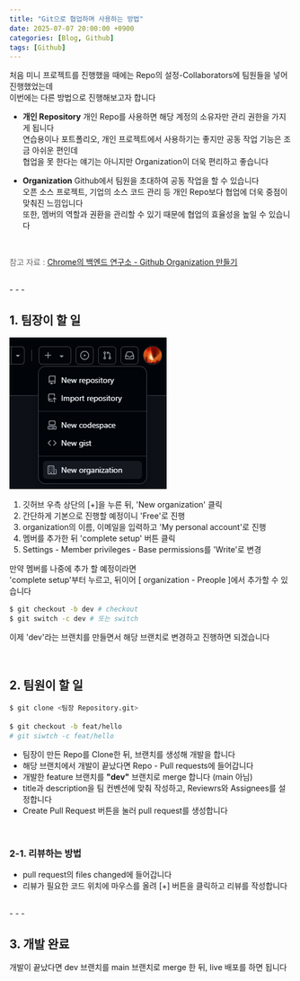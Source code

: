 ```yaml
---
title: "Git으로 협업하며 사용하는 방법"
date: 2025-07-07 20:00:00 +0900
categories: [Blog, Github]
tags: [Github]
---
```

   
처음 미니 프로젝트를 진행했을 때에는 Repo의 설정-Collaborators에 팀원들을 넣어 진행했었는데   
이번에는 다른 방법으로 진행해보고자 합니다   
   
- **개인 Repository**
개인 Repo를 사용하면 해당 계정의 소유자만 관리 권한을 가지게 됩니다   
연습용이나 포트폴리오, 개인 프로젝트에서 사용하기는 좋지만 공동 작업 기능은 조금 아쉬운 편인데   
협업을 못 한다는 얘기는 아니지만 Organization이 더욱 편리하고 좋습니다   
   
- **Organization**
Github에서 팀원을 초대하여 공동 작업을 할 수 있습니다   
오픈 소스 프로젝트, 기업의 소스 코드 관리 등 개인 Repo보다 협업에 더욱 중점이 맞춰진 느낌입니다   
또한, 멤버의 역할과 권환을 관리할 수 있기 때문에 협업의 효율성을 높일 수 있습니다   
   
<br>

<span style="color: rgb(104, 104, 104)"> 참고 자료 : [Chrome의 백엔드 연구소 - Github Organization 만들기](https://velog.io/@gmlstjq123/Github-Organization-%EB%A7%8C%EB%93%A4%EA%B8%B0)</span>
   
<br>
- - -

## 1. 팀장이 할 일   

![img](/assets/img/postimg/postimg041.png)   
1. 깃허브 우측 상단의 [+]을 누른 뒤, 'New organization' 클릭   
1. 간단하게 기본으로 진행할 예정이니 'Free'로 진행   
1. organization의 이름, 이메일을 입력하고 'My personal account'로 진행
1. 멤버를 추가한 뒤 'complete setup' 버튼 클릭   
1. Settings - Member privileges - Base permissions를 'Write'로 변경   

만약 멤버를 나중에 추가 할 예정이라면   
'complete setup'부터 누르고, 뒤이어 [ organization - Preople ]에서 추가할 수 있습니다   
   
```bash
$ git checkout -b dev # checkout
$ git switch -c dev # 또는 switch
```
이제 'dev'라는 브랜치를 만들면서 해당 브랜치로 변경하고 진행하면 되겠습니다   


<br>

## 2. 팀원이 할 일

```bash
$ git clone <팀장 Repository.git>

$ git checkout -b feat/hello
# git siwtch -c feat/hello
```   

- 팀장이 만든 Repo를 Clone한 뒤, 브랜치를 생성해 개발을 합니다   
- 해당 브랜치에서 개발이 끝났다면 Repo - Pull requests에 들어갑니다   
- 개발한 feature 브랜치를 **"dev"** 브랜치로 merge 합니다 (main 아님)   
- title과 description을 팀 컨벤션에 맞춰 작성하고, Reviewrs와 Assignees를 설정합니다   
- Create Pull Request 버튼을 눌러 pull request를 생성합니다   

<br>

### 2-1. 리뷰하는 방법   
- pull request의 files changed에 들어갑니다
- 리뷰가 필요한 코드 위치에 마우스를 올려 [+] 버튼을 클릭하고 리뷰를 작성합니다   

<br>
- - -

## 3. 개발 완료   
개발이 끝났다면 dev 브랜치를 main 브랜치로 merge 한 뒤, live 배포를 하면 됩니다   